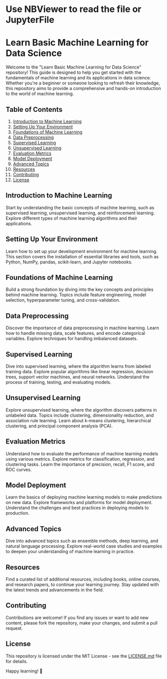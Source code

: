 # Use NBViewer to read the file or JupyterFile

# Learn Basic Machine Learning for Data Science

Welcome to the "Learn Basic Machine Learning for Data Science" repository! This guide is designed to help you get started with the fundamentals of machine learning and its applications in data science. Whether you're a beginner or someone looking to refresh their knowledge, this repository aims to provide a comprehensive and hands-on introduction to the world of machine learning.

## Table of Contents

1. [Introduction to Machine Learning](#introduction-to-machine-learning)
2. [Setting Up Your Environment](#setting-up-your-environment)
3. [Foundations of Machine Learning](#foundations-of-machine-learning)
4. [Data Preprocessing](#data-preprocessing)
5. [Supervised Learning](#supervised-learning)
6. [Unsupervised Learning](#unsupervised-learning)
7. [Evaluation Metrics](#evaluation-metrics)
8. [Model Deployment](#model-deployment)
9. [Advanced Topics](#advanced-topics)
10. [Resources](#resources)
11. [Contributing](#contributing)
12. [License](#license)

## Introduction to Machine Learning

Start by understanding the basic concepts of machine learning, such as supervised learning, unsupervised learning, and reinforcement learning. Explore different types of machine learning algorithms and their applications.

## Setting Up Your Environment

Learn how to set up your development environment for machine learning. This section covers the installation of essential libraries and tools, such as Python, NumPy, pandas, scikit-learn, and Jupyter notebooks.

## Foundations of Machine Learning

Build a strong foundation by diving into the key concepts and principles behind machine learning. Topics include feature engineering, model selection, hyperparameter tuning, and cross-validation.

## Data Preprocessing

Discover the importance of data preprocessing in machine learning. Learn how to handle missing data, scale features, and encode categorical variables. Explore techniques for handling imbalanced datasets.

## Supervised Learning

Dive into supervised learning, where the algorithm learns from labeled training data. Explore popular algorithms like linear regression, decision trees, support vector machines, and neural networks. Understand the process of training, testing, and evaluating models.

## Unsupervised Learning

Explore unsupervised learning, where the algorithm discovers patterns in unlabeled data. Topics include clustering, dimensionality reduction, and association rule learning. Learn about k-means clustering, hierarchical clustering, and principal component analysis (PCA).

## Evaluation Metrics

Understand how to evaluate the performance of machine learning models using various metrics. Explore metrics for classification, regression, and clustering tasks. Learn the importance of precision, recall, F1 score, and ROC curves.

## Model Deployment

Learn the basics of deploying machine learning models to make predictions on new data. Explore frameworks and platforms for model deployment. Understand the challenges and best practices in deploying models to production.

## Advanced Topics

Dive into advanced topics such as ensemble methods, deep learning, and natural language processing. Explore real-world case studies and examples to deepen your understanding of machine learning in practice.

## Resources

Find a curated list of additional resources, including books, online courses, and research papers, to continue your learning journey. Stay updated with the latest trends and advancements in the field.

## Contributing

Contributions are welcome! If you find any issues or want to add new content, please fork the repository, make your changes, and submit a pull request.

## License

This repository is licensed under the MIT License - see the [LICENSE.md](LICENSE.md) file for details.

Happy learning! 🚀

